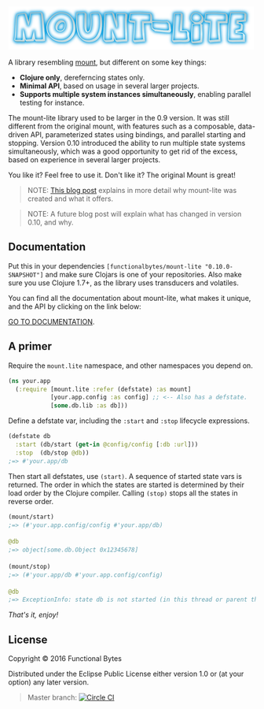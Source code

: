 ![logo](doc/logo.png)

A library resembling [mount](https://github.com/tolitius/mount), but different on some key things:

* **Clojure only**, dereferncing states only.
* **Minimal API**, based on usage in several larger projects.
* **Supports multiple system instances simultaneously**, enabling parallel testing for instance.

The mount-lite library used to be larger in the 0.9 version.
It was still different from the original mount, with features such as a composable, data-driven API, parameterized states using bindings, and parallel starting and stopping.
Version 0.10 introduced the ability to run multiple state systems simultaneously, which was a good opportunity to get rid of the excess, based on experience in several larger projects.

You like it? Feel free to use it. Don't like it? The original Mount is great!

> NOTE: [This blog post](http://www.functionalbytes.nl/clojure/mount/mount-lite/2016/02/11/mount-lite.html) explains in more detail why mount-lite was created and what it offers.

> NOTE: A future blog post will explain what has changed in version 0.10, and why.

## Documentation

Put this in your dependencies `[functionalbytes/mount-lite "0.10.0-SNAPSHOT"]` and make sure Clojars is one of your repositories.
Also make sure you use Clojure 1.7+, as the library uses transducers and volatiles.

You can find all the documentation about mount-lite, what makes it unique, and the API by clicking on the link below:

[GO TO DOCUMENTATION](http://aroemers.github.io/mount-lite/index.html).

## A primer

Require the `mount.lite` namespace, and other namespaces you depend on.

```clj
(ns your.app
  (:require [mount.lite :refer (defstate) :as mount]
            [your.app.config :as config] ;; <-- Also has a defstate.
            [some.db.lib :as db]))
```

Define a defstate var, including the `:start` and `:stop` lifecycle expressions.

```clj
(defstate db
  :start (db/start (get-in @config/config [:db :url]))
  :stop  (db/stop @db))
;=> #'your.app/db
```

Then start all defstates, use `(start)`.
A sequence of started state vars is returned.
The order in which the states are started is determined by their load order by the Clojure compiler.
Calling `(stop)` stops all the states in reverse order.

```clj
(mount/start)
;=> (#'your.app.config/config #'your.app/db)

@db
;=> object[some.db.Object 0x12345678]

(mount/stop)
;=> (#'your.app/db #'your.app.config/config)

@db
;=> ExceptionInfo: state db is not started (in this thread or parent thread.
```

*That's it, enjoy!*

## License

Copyright © 2016 Functional Bytes

Distributed under the Eclipse Public License either version 1.0 or (at
your option) any later version.

> Master branch: [![Circle CI](https://circleci.com/gh/aroemers/mount-lite/tree/master.svg?style=svg)](https://circleci.com/gh/aroemers/mount-lite/tree/master)
